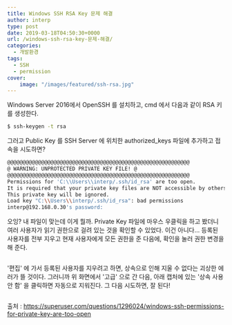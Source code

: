 ```yaml
---
title: Windows SSH RSA Key 문제 해결
author: interp
type: post
date: 2019-03-18T04:50:30+0000
url: /windows-ssh-rsa-key-문제-해결/
categories:
  - 개발환경
tags:
  - SSH
  - permission
cover:
    image: "/images/featured/ssh-rsa.jpg"
---
```

Windows Server 2016에서 OpenSSH 를 설치하고, cmd 에서 다음과 같이 RSA 키를 생성한다.

```bash
$ ssh-keygen -t rsa
```

그러고 Public Key 를 SSH Server 에 위치한 authorized_keys 파일에 추가하고 접속을 시도하면?

```bash
@@@@@@@@@@@@@@@@@@@@@@@@@@@@@@@@@@@@@@@@@@@@@@@@@@@@@@@@@@@
@ WARNING: UNPROTECTED PRIVATE KEY FILE! @
@@@@@@@@@@@@@@@@@@@@@@@@@@@@@@@@@@@@@@@@@@@@@@@@@@@@@@@@@@@
Permissions for 'C:\\Users\\interp/.ssh/id_rsa' are too open.
It is required that your private key files are NOT accessible by others.
This private key will be ignored.
Load key "C:\\Users\\interp/.ssh/id_rsa": bad permissions
interp@192.168.0.30's password:
```

오잉? 내 파일이 맞는데 이게 뭘까. Private Key 파일에 마우스 우클릭을 하고 봤더니 여러 사용자가 읽기 권한으로 걸려 있는 것을 확인할 수 있었다. 이건 아니다&#8230; 등록된 사용자를 전부 지우고 현재 사용자에게 모든 권한을 준 다음에, 확인을 눌러 권한 변경을 해 준다.

<p id="euLmFtS">
  <img class="alignnone size-full wp-image-1518 " src="https://interp.blog/uploads/2019/06/img_5d11dcea1b41a.png" alt="" srcset="https://interp.blog/uploads/2019/06/img_5d11dcea1b41a.png 421w, https://interp.blog/uploads/2019/06/img_5d11dcea1b41a-218x300.png 218w" sizes="(max-width: 421px) 100vw, 421px" />
</p>

'편집' 에 가서 등록된 사용자를 지우려고 하면, 상속으로 인해 지울 수 없다는 괴상한 에러가 뜰 것이다. 그러니까 위 화면에서 '고급' 으로 간 다음, 아래 캡처에 있는 '상속 사용 안 함' 을 클릭하면 자동으로 지워진다. 그 다음 시도하면, 잘 된다!

<p id="bzFxOJb">
  <img class="alignnone size-full wp-image-1519 " src="https://interp.blog/uploads/2019/06/img_5d11dd707fe99.png" alt="" srcset="https://interp.blog/uploads/2019/06/img_5d11dd707fe99.png 293w, https://interp.blog/uploads/2019/06/img_5d11dd707fe99-216x300.png 216w" sizes="(max-width: 293px) 100vw, 293px" />
</p>

출처 : https://superuser.com/questions/1296024/windows-ssh-permissions-for-private-key-are-too-open